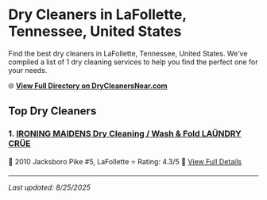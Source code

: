 # Dry Cleaners in LaFollette, Tennessee, United States

Find the best dry cleaners in LaFollette, Tennessee, United States. We've compiled a list of 1 dry cleaning services to help you find the perfect one for your needs.

🌐 **[View Full Directory on DryCleanersNear.com](https://drycleanersnear.com/city/US/Tennessee/LaFollette)**

## Top Dry Cleaners

### 1. [IRONING MAIDENS Dry Cleaning / Wash & Fold LAÜNDRY CRÜE](https://drycleanersnear.com/dryCleaner/686492ad19eecc1ffc8c69db/ironing-maidens-dry-cleaning-wash-fold-la-ndry-cr-e)
📍 2010 Jacksboro Pike #5, LaFollette
⭐ Rating: 4.3/5
🔗 [View Full Details](https://drycleanersnear.com/dryCleaner/686492ad19eecc1ffc8c69db/ironing-maidens-dry-cleaning-wash-fold-la-ndry-cr-e)


---

*Last updated: 8/25/2025*
